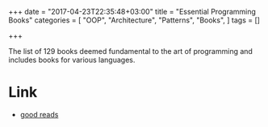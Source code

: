 +++
date = "2017-04-23T22:35:48+03:00"
title = "Essential Programming Books"
categories = [
    "OOP",
    "Architecture",
    "Patterns",
    "Books",
]
tags = []

+++

The list of 129 books deemed fundamental to the art of programming and includes books for various languages.

<!--more-->

# Link

* [good reads](http://www.goodreads.com/list/show/542.Essential_Programming_Books?page=1)